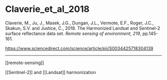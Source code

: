 # Claverie_et_al_2018
Claverie, M., Ju, J., Masek, J.G., Dungan, J.L., Vermote, E.F., Roger, J.C., Skakun, S.V. and Justice, C., 2018. The Harmonized Landsat and Sentinel-2 surface reflectance data set. _Remote sensing of environment_, _219_, pp.145-161.

https://www.sciencedirect.com/science/article/pii/S0034425718304139

---

[[remote-sensing]] 

[[Sentinel-2]] and [[Landsat]] harmonization
